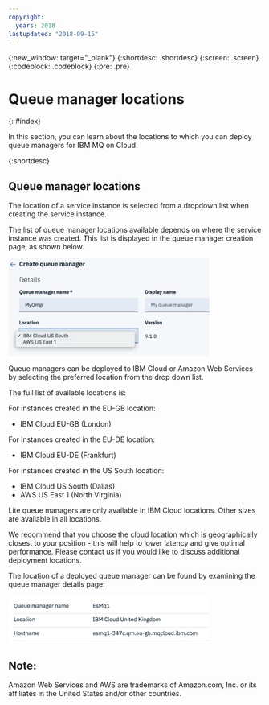 ```yaml
---
copyright:
  years: 2018
lastupdated: "2018-09-15"
---
```


{:new_window: target="_blank"}
{:shortdesc: .shortdesc}
{:screen: .screen}
{:codeblock: .codeblock}
{:pre: .pre}

# Queue manager locations
{: #index}

In this section, you can learn about the locations to which you can deploy queue managers for IBM MQ on Cloud.

{:shortdesc}

## Queue manager locations

The location of a service instance is selected from a dropdown list when creating the service instance.

The list of queue manager locations available depends on where the service instance was created. This list is displayed in the queue manager creation page, as shown below.

<img src="../images/mqoc_qm_locations.png" alt="Image showing queue manager locations" style="width:400px;"/>

Queue managers can be deployed to IBM Cloud or Amazon Web Services by selecting the preferred location from the drop down list.

The full list of available locations is:

For instances created in the EU-GB location:

* IBM Cloud EU-GB (London)

For instances created in the EU-DE location:

* IBM Cloud EU-DE (Frankfurt)

For instances created in the US South location:

* IBM Cloud US South (Dallas)
* AWS US East 1 (North Virginia)

Lite queue managers are only available in IBM Cloud locations. Other sizes are available in all locations.

We recommend that you choose the cloud location which is geographically closest to your position -  this will help to lower latency and give optimal performance. Please contact us if you would like to discuss additional deployment locations.

The location of a deployed queue manager can be found by examining the queue manager details page:

<img src="../images/mqoc_qm_locations_qminfo.png" alt="Image showing queue manager locations" style="width:400px;"/>

## Note:

Amazon Web Services and AWS are trademarks of Amazon.com, Inc. or its affiliates in the United States and/or other countries.
